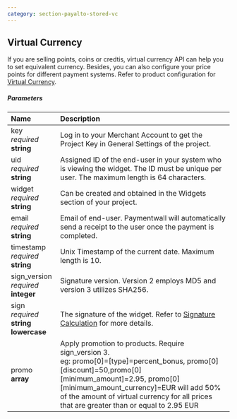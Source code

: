 ```yaml
---
category: section-payalto-stored-vc
---
```

## Virtual Currency

If you are selling points, coins or credtis, virtual currency API can help you to set equivalent currency. Besides, you can also configure your price points for different payment systems. Refer to product configuration for [Virtual Currency](/payalto/stored/vc).

##### Parameters

| Name | Description |
| :--|:--| 
|key<br> *required*<br> **string**| Log in to your Merchant Account to get the Project Key in General Settings of the project. |
|uid <br> *required*<br> **string**| Assigned ID of the end-user in your system who is viewing the widget. The ID must be unique per user. The maximum length is 64 characters.|
|widget <br> *required*<br> **string**| Can be created and obtained in the Widgets section of your project.|
|email <br> *required*<br> **string**| Email of end-user. Paymentwall will automatically send a receipt to the user once the payment is completed.|
|timestamp<br> *required*<br> **string**| Unix Timestamp of the current date. Maximum length is 10.|
|sign_version <br> *required*<br> **integer**| Signature version. Version 2 employs MD5 and version 3 utilizes SHA256.|
|sign <br> *required*<br> **string lowercase**| The signature of the widget. Refer to [Signature Calculation](/signature-calculation) for more details.|
|promo <br>  **array**| Apply promotion to products. Require sign_version 3. <br> eg: promo[0]=[type]=percent_bonus, promo[0][discount]=50,promo[0][minimum_amount]=2.95, promo[0][minimum_amount_currency]=EUR will add 50% of the amount of virtual currency for all prices that are greater than or equal to 2.95 EUR<br> |
